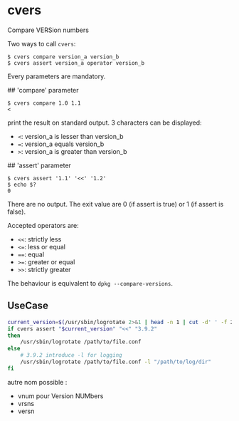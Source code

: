 # cvers
Compare VERSion numbers

Two ways to call `cvers`:

```
$ cvers compare version_a version_b
$ cvers assert version_a operator version_b
```

Every parameters are mandatory.


## 'compare' parameter

```
$ cvers compare 1.0 1.1
<
```

print the result on standard output.
3 characters can be displayed:
 - `<`: version_a is lesser than version_b
 - `=`: version_a equals version_b
 - `>`: version_a is greater than version_b


## 'assert' parameter

```
$ cvers assert '1.1' '<<' '1.2'
$ echo $?
0
```

There are no output.
The exit value are 0 (if assert is true) or 1 (if assert is false).

Accepted operators are:
 - `<<`: strictly less
 - `<=`: less or equal
 - `==`: equal
 - `>=`: greater or equal
 - `>>`: strictly greater

The behaviour is equivalent to `dpkg --compare-versions`.

## UseCase

```sh
current_version=$(/usr/sbin/logrotate 2>&1 | head -n 1 | cut -d' ' -f 2)
if cvers assert "$current_version" "<<" "3.9.2"
then
    /usr/sbin/logrotate /path/to/file.conf
else
    # 3.9.2 introduce -l for logging
    /usr/sbin/logrotate /path/to/file.conf -l "/path/to/log/dir"
fi
```



autre nom possible :
 - vnum pour Version NUMbers
 - vrsns
 - versn